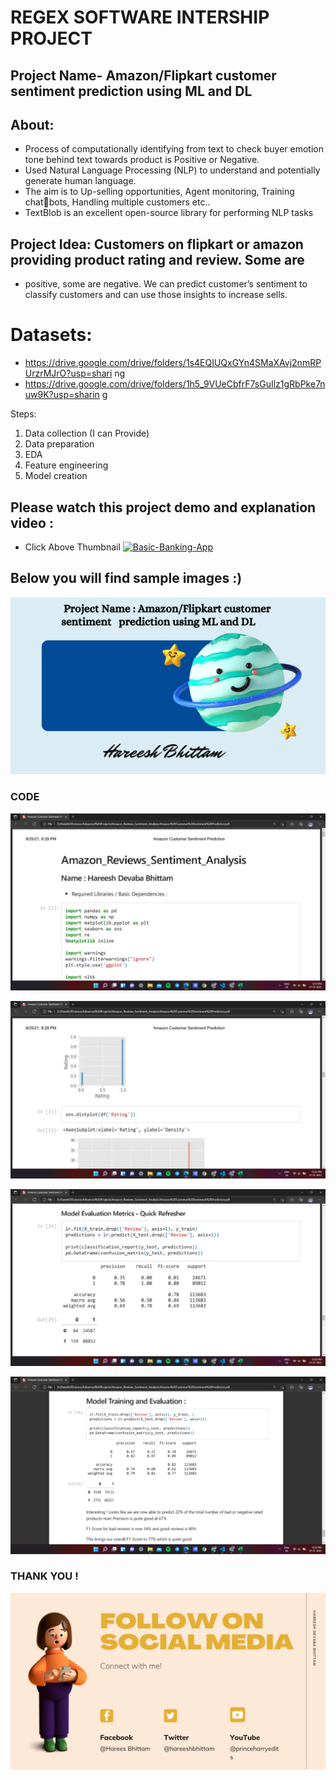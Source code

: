 # REGEX SOFTWARE INTERSHIP PROJECT

## Project Name- Amazon/Flipkart customer sentiment prediction using ML and DL

## About:
- Process of computationally identifying from text to check buyer emotion
tone behind text towards product is Positive or Negative.
- Used Natural Language Processing (NLP) to understand and potentially
generate human language.
- The aim is to Up-selling opportunities, Agent monitoring, Training chatbots, Handling multiple customers etc..
- TextBlob is an excellent open-source library for performing NLP tasks

## Project Idea: Customers on flipkart or amazon providing product rating and review. Some are
- positive, some are negative. We can predict customer’s sentiment to classify customers and can use
those insights to increase sells.

# Datasets:
- https://drive.google.com/drive/folders/1s4EQIUQxGYn4SMaXAvj2nmRPUrzrMJrO?usp=shari
ng
- https://drive.google.com/drive/folders/1h5_9VUeCbfrF7sGuIlz1gRbPke7nuw9K?usp=sharin
g

Steps:
1. Data collection (I can Provide)
2. Data preparation
3. EDA
4. Feature engineering
5. Model creation


## Please watch this project demo and explanation video :
- Click Above Thumbnail
[![Basic-Banking-App](https://img.youtube.com/vi/8RL1Ikym15k/0.jpg)](https://www.youtube.com/watch?v=8RL1Ikym15k)

## Below you will find sample images :)

![](images/1.png)


### CODE

![](images/2.png)


![](images/3.png)


![](images/4.png)

![](images/5.png)

### THANK YOU !

![](images/8.png)
